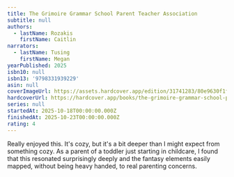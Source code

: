 ```yaml
---
title: The Grimoire Grammar School Parent Teacher Association
subtitle: null
authors:
  - lastName: Rozakis
    firstName: Caitlin
narrators:
  - lastName: Tusing
    firstName: Megan
yearPublished: 2025
isbn10: null
isbn13: '9798331939229'
asin: null
coverImageUrl: https://assets.hardcover.app/edition/31741283/80e9630f1fa27a5ef1f18735ed0f39e9c18f3fcc.jpeg
hardcoverUrl: https://hardcover.app/books/the-grimoire-grammar-school-parent-teacher-association/editions/32296413
series: null
startedAt: 2025-10-18T00:00:00.000Z
finishedAt: 2025-10-23T00:00:00.000Z
rating: 4
---
```


Really enjoyed this. It's cozy, but it's a bit deeper than I might expect from something cozy. As a parent of a toddler just starting in childcare, I found that this resonated surprisingly deeply and the fantasy elements easily mapped, without being heavy handed, to real parenting concerns.

